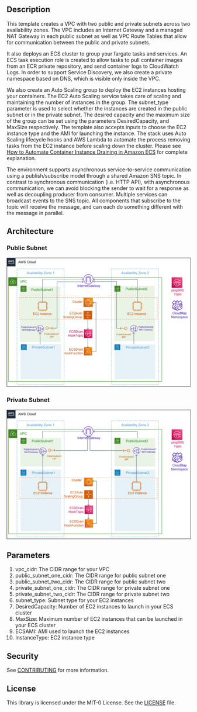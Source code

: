 ## Description

This template creates a VPC with two public and private subnets across two availability zones. The VPC includes an Internet Gateway and a managed NAT Gateway in each public subnet as well as VPC Route Tables that allow for communication between the public and private subnets. 

It also deploys an ECS cluster to group your fargate tasks and services. An ECS task execution role is created to allow tasks to pull container images from an ECR private repository, and send container logs to CloudWatch Logs. In order to support Service Discovery, we also create a private namespace based on DNS, which is visible only inside the VPC.

We also create an Auto Scaling group to deploy the EC2 instances hosting your containers. The EC2 Auto Scaling service takes care of scaling and maintaining the number of instances in the group. The subnet_type parameter is used to select whether the instances are created in the public subnet or in the private subnet. The desired capacity and the maximum size of the group can be set using the parameters DesiredCapacity, and MaxSize respectively. The template also accepts inputs to choose the EC2 instance type and the AMI for launching the instance. The stack uses Auto Scaling lifecycle hooks and AWS Lambda to automate the process removing tasks from the EC2 instance before scaling down the cluster. Please see [How to Automate Container Instance Draining in Amazon ECS](https://aws.amazon.com/blogs/compute/how-to-automate-container-instance-draining-in-amazon-ecs/) for complete explanation. 

The environment supports asynchronous service-to-service communication using a publish/subscribe model through a shared Amazon SNS topic. In contrast to synchronous communication (i.e. HTTP API), with asynchronous communication, we can avoid blocking the sender to wait for a response as well as decoupling producer from consumer. Multiple services can broadcast events to the SNS topic. All components that subscribe to the topic will receive the message, and can each do something different with the message in parallel.


## Architecture

### Public Subnet
![ecs-ec2-public-subnet-env](../../images/ecs-ec2-public-subnet-env.png)

### Private Subnet
![ecs-ec2-private-subnet-env](../../images/ecs-ec2-private-subnet-env.png)

## Parameters

1. vpc_cidr: The CIDR range for your VPC
2. public_subnet_one_cidr: The CIDR range for public subnet one
3. public_subnet_two_cidr: The CIDR range for public subnet two
4. private_subnet_one_cidr: The CIDR range for private subnet one
5. private_subnet_two_cidr: The CIDR range for private subnet two
6. subnet_type: Subnet type for your EC2 instances
7. DesiredCapacity: Number of EC2 instances to launch in your ECS cluster
8. MaxSize: Maximum number of EC2 instances that can be launched in your ECS cluster
9. ECSAMI: AMI used to launch the EC2 instances
10. InstanceType: EC2 instance type

## Security

See [CONTRIBUTING](../../CONTRIBUTING.md#security-issue-notifications) for more information.

## License

This library is licensed under the MIT-0 License. See the [LICENSE](../../LICENSE) file.

